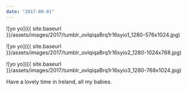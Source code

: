 ```yaml
---
date: "2017-09-01"
---
```


![yo yo]({{ site.baseurl }}/assets/images/2017/tumblr_ovlqiqaBrq1r16syio1_1280-576x1024.jpg)

![yo yo]({{ site.baseurl }}/assets/images/2017/tumblr_ovlqiqaBrq1r16syio2_1280-1024x768.jpg)

![yo yo]({{ site.baseurl }}/assets/images/2017/tumblr_ovlqiqaBrq1r16syio3_1280-768x1024.jpg)

Have a lovely time in Ireland, all my babies.
